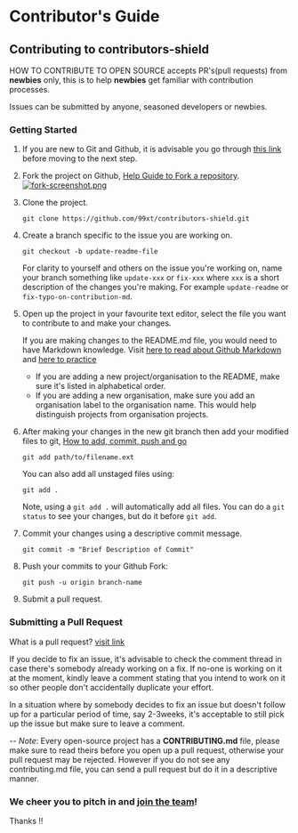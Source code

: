 
# Contributor's Guide 

## Contributing to contributors-shield

HOW TO CONTRIBUTE TO OPEN SOURCE accepts PR's(pull requests) from **newbies** only, this is to help **newbies** get familiar with contribution processes.

Issues can be submitted by anyone, seasoned developers or newbies.

### Getting Started

1.  If you are new to Git and Github, it is advisable you go through [this link](http://readwrite.com/2013/09/30/understanding-github-a-journey-for-beginners-part-1/) before moving to the next step.

2.  Fork the project on Github, [Help Guide to Fork a repository](https://help.github.com/articles/fork-a-repo/).
[![fork-screenshot.png](https://s29.postimg.org/etyi7j24n/fork-screenshot.png)](https://postimg.org/image/5m69qtv2b/)
3.  Clone the project.
    
    ```
    git clone https://github.com/99xt/contributors-shield.git
    ```
4.  Create a branch specific to the issue you are working on.
    
    ```
    git checkout -b update-readme-file
    ```
    For clarity to yourself and others on the issue you're working on, name your branch something like `update-xxx` or `fix-xxx` where `xxx` is a short description of the changes you're making. For example `update-readme` or `fix-typo-on-contribution-md`.
5.  Open up the project in your favourite text editor, select the file you want to contribute to and make your changes.

    If you are making changes to the README.md file, you would need to have Markdown knowledge. Visit [here to read about Github Markdown](https://guides.github.com/features/mastering-markdown/) and [here to practice](http://www.markdowntutorial.com/)

    *   If you are adding a new project/organisation to the README, make sure it's listed in alphabetical order.
    *   If you are adding a new organisation, make sure you add an organisation label to the organisation name. This would help
        distinguish projects from organisation projects.

6.  After making your changes in the new git branch then add your modified files to git, [How to add, commit, push and go](http://readwrite.com/2013/10/02/github-for-beginners-part-2/)
    
    ```
    git add path/to/filename.ext
    ```

    You can also add all unstaged files using: 
    
    ```
    git add .
    ``` 

    Note, using a `git add .` will automatically add all files. You can do a `git status` to see your changes, but do it before `git add`.

6.  Commit your changes using a descriptive commit message.
    
    ```
    git commit -m "Brief Description of Commit"
    ```
7.  Push your commits to your Github Fork:
    
    ```
    git push -u origin branch-name
    ```
8.  Submit a pull request.

### Submitting a Pull Request

What is a pull request? [visit link](https://yangsu.github.io/pull-request-tutorial/)

If you decide to fix an issue, it's advisable to check the comment thread in case there's somebody already working on a fix. If no-one is working on it at the moment, kindly leave a comment stating that you intend to work on it so other people don't accidentally duplicate your effort.

In a situation where by somebody decides to fix an issue but doesn't follow up for a particular period of time, say 2-3weeks, it's acceptable to still pick up the issue but make sure to leave a comment.

--
*Note*: Every open-source project has a **CONTRIBUTING.md** file, please make sure to read theirs before you open up a pull request, otherwise your pull request may be rejected.
However if you do not see any contributing.md file, you can send a pull request but do it in a descriptive manner.

### We cheer you to pitch in and [join the team](https://github.com/99xt/contributors-shield/graphs/contributors)!

Thanks !! 
